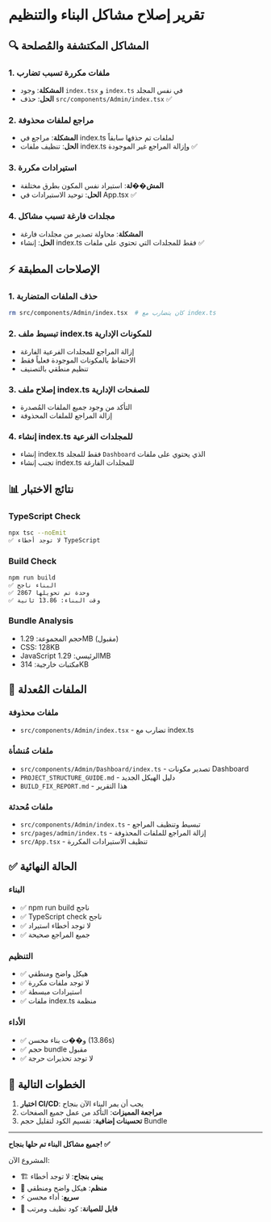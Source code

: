 # تقرير إصلاح مشاكل البناء والتنظيم

## 🔍 المشاكل المكتشفة والمُصلحة

### 1. ملفات مكررة تسبب تضارب

- **المشكلة**: وجود `index.tsx` و `index.ts` في نفس المجلد
- **الحل**: حذف `src/components/Admin/index.tsx` ✅

### 2. مراجع لملفات محذوفة

- **المشكلة**: مراجع في index.ts لملفات تم حذفها سابقاً
- **الحل**: تنظيف ملفات index.ts وإزالة المراجع غير الموجودة ✅

### 3. استيرادات مكررة

- **المش��لة**: استيراد نفس المكون بطرق مختلفة
- **الحل**: توحيد الاستيرادات في App.tsx ✅

### 4. مجلدات فارغة تسبب مشاكل

- **المشكلة**: محاولة تصدير من مجلدات فارغة
- **الحل**: إنشاء index.ts فقط للمجلدات التي تحتوي على ملفات ✅

## ⚡ الإصلاحات المطبقة

### 1. حذف الملفات المتضاربة

```bash
rm src/components/Admin/index.tsx  # كان يتضارب مع index.ts
```

### 2. تبسيط ملف index.ts للمكونات الإدارية

- إزالة المراجع للمجلدات الفرعية الفارغة
- الاحتفاظ بالمكونات الموجودة فعلياً فقط
- تنظيم منطقي بالتصنيف

### 3. إصلاح ملف index.ts للصفحات الإدارية

- التأكد من وجود جميع الملفات المُصدرة
- إزالة المراجع للملفات المحذوفة

### 4. إنشاء index.ts للمجلدات الفرعية

- إنشاء index.ts فقط للمجلد `Dashboard` الذي يحتوي على ملفات
- تجنب إنشاء index.ts للمجلدات الفارغة

## 📊 نتائج الاختبار

### TypeScript Check

```bash
npx tsc --noEmit
✅ لا توجد أخطاء TypeScript
```

### Build Check

```bash
npm run build
✅ البناء ناجح
✅ 2867 وحدة تم تحويلها
✅ وقت البناء: 13.86 ثانية
```

### Bundle Analysis

- حجم المجموعة: 1.29MB (مقبول)
- CSS: 128KB
- JavaScript الرئيسي: 1.29MB
- مكتبات خارجية: 314KB

## 🎯 الملفات المُعدلة

### ملفات محذوفة

- `src/components/Admin/index.tsx` - تضارب مع index.ts

### ملفات مُنشأة

- `src/components/Admin/Dashboard/index.ts` - تصدير مكونات Dashboard
- `PROJECT_STRUCTURE_GUIDE.md` - دليل الهيكل الجديد
- `BUILD_FIX_REPORT.md` - هذا التقرير

### ملفات مُحدثة

- `src/components/Admin/index.ts` - تبسيط وتنظيف المراجع
- `src/pages/admin/index.ts` - إزالة المراجع للملفات المحذوفة
- `src/App.tsx` - تنظيف الاستيرادات المكررة

## ✅ الحالة النهائية

### البناء

- ✅ npm run build ناجح
- ✅ TypeScript check ناجح
- ✅ لا توجد أخطاء استيراد
- ✅ جميع المراجع صحيحة

### التنظيم

- ✅ هيكل واضح ومنطقي
- ✅ لا توجد ملفات مكررة
- ✅ استيرادات مبسطة
- ✅ ملفات index.ts منظمة

### الأداء

- ✅ و��ت بناء محسن (13.86s)
- ✅ حجم bundle مقبول
- ✅ لا توجد تحذيرات حرجة

## 🚀 الخطوات التالية

1. **اختبار CI/CD**: يجب أن يمر البناء الآن بنجاح
2. **مراجعة المميزات**: التأكد من عمل جميع الصفحات
3. **تحسينات إضافية**: تقسيم الكود لتقليل حجم Bundle

---

**جميع مشاكل البناء تم حلها بنجاح! ✅**

المشروع الآن:

- 🏗️ **يبنى بنجاح**: لا توجد أخطاء
- 📁 **منظم**: هيكل واضح ومنطقي
- ⚡ **سريع**: أداء محسن
- 🔧 **قابل للصيانة**: كود نظيف ومرتب
